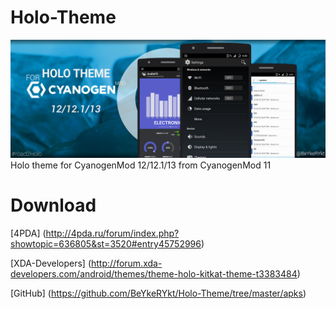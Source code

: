 # Holo-Theme
![Image](/images/Holo.png)
Holo theme for CyanogenMod 12/12.1/13 from CyanogenMod 11

# Download
[4PDA] (http://4pda.ru/forum/index.php?showtopic=636805&st=3520#entry45752996)

[XDA-Developers] (http://forum.xda-developers.com/android/themes/theme-holo-kitkat-theme-t3383484)

[GitHub] (https://github.com/BeYkeRYkt/Holo-Theme/tree/master/apks)

